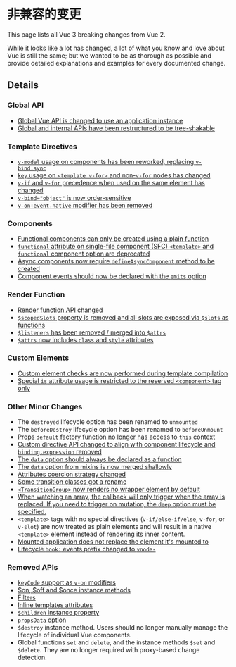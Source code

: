 # 非兼容的变更

This page lists all Vue 3 breaking changes from Vue 2.

While it looks like a lot has changed, a lot of what you know and love about Vue is still the same; but we wanted to be as thorough as possible and provide detailed explanations and examples for every documented change.

## Details

### Global API

- [Global Vue API is changed to use an application instance](./global-api.html)
- [Global and internal APIs have been restructured to be tree-shakable](./global-api-treeshaking.html)

### Template Directives

- [`v-model` usage on components has been reworked, replacing `v-bind.sync`](./v-model.html)
- [`key` usage on `<template v-for>` and non-`v-for` nodes has changed](./key-attribute.html)
- [`v-if` and `v-for` precedence when used on the same element has changed](./v-if-v-for.html)
- [`v-bind="object"` is now order-sensitive](./v-bind.html)
- [`v-on:event.native` modifier has been removed](./v-on-native-modifier-removed.md)

### Components

- [Functional components can only be created using a plain function](./functional-components.html)
- [`functional` attribute on single-file component (SFC) `<template>` and `functional` component option are deprecated](./functional-components.html)
- [Async components now require `defineAsyncComponent` method to be created](./async-components.html)
- [Component events should now be declared with the `emits` option](./emits-option.md)

### Render Function

- [Render function API changed](./render-function-api.html)
- [`$scopedSlots` property is removed and all slots are exposed via `$slots` as functions](./slots-unification.html)
- [`$listeners` has been removed / merged into `$attrs`](./listeners-removed)
- [`$attrs` now includes `class` and `style` attributes](./attrs-includes-class-style.md)

### Custom Elements

- [Custom element checks are now performed during template compilation](./custom-elements-interop.html)
- [Special `is` attribute usage is restricted to the reserved `<component>` tag only](./custom-elements-interop.html#customized-built-in-elements)

### Other Minor Changes

- The `destroyed` lifecycle option has been renamed to `unmounted`
- The `beforeDestroy` lifecycle option has been renamed to `beforeUnmount`
- [Props `default` factory function no longer has access to `this` context](./props-default-this.html)
- [Custom directive API changed to align with component lifecycle and `binding.expression` removed](./custom-directives.html)
- [The `data` option should always be declared as a function](./data-option.html)
- [The `data` option from mixins is now merged shallowly](./data-option.html#mixin-merge-behavior-change)
- [Attributes coercion strategy changed](./attribute-coercion.html)
- [Some transition classes got a rename](./transition.html)
- [`<TransitionGroup>` now renders no wrapper element by default](./transition-group.html)
- [When watching an array, the callback will only trigger when the array is replaced. If you need to trigger on mutation, the `deep` option must be specified.](./watch.html)
- `<template>` tags with no special directives (`v-if/else-if/else`, `v-for`, or `v-slot`) are now treated as plain elements and will result in a native `<template>` element instead of rendering its inner content.
- [Mounted application does not replace the element it's mounted to](./mount-changes.html)
- [Lifecycle `hook:` events prefix changed to `vnode-`](./vnode-lifecycle-events.html)

### Removed APIs

- [`keyCode` support as `v-on` modifiers](./keycode-modifiers.html)
- [$on, $off and \$once instance methods](./events-api.html)
- [Filters](./filters.html)
- [Inline templates attributes](./inline-template-attribute.html)
- [`$children` instance property](./children.html)
- [`propsData` option](./props-data.html)
- `$destroy` instance method. Users should no longer manually manage the lifecycle of individual Vue components.
- Global functions `set` and `delete`, and the instance methods `$set` and `$delete`. They are no longer required with proxy-based change detection.
